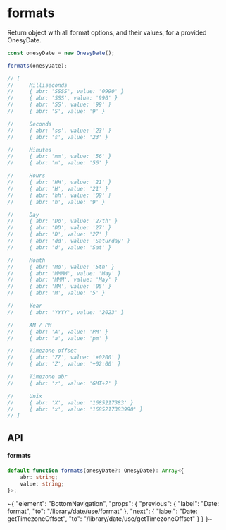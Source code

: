 
# formats

Return object with all format options, and their values, for a provided OnesyDate.

```ts
const onesyDate = new OnesyDate();

formats(onesyDate);

// [
//     Milliseconds
//     { abr: 'SSSS', value: '0990' }
//     { abr: 'SSS', value: '990' }
//     { abr: 'SS', value: '99' }
//     { abr: 'S', value: '9' }

//     Seconds
//     { abr: 'ss', value: '23' }
//     { abr: 's', value: '23' }

//     Minutes
//     { abr: 'mm', value: '56' }
//     { abr: 'm', value: '56' }

//     Hours
//     { abr: 'HH', value: '21' }
//     { abr: 'H', value: '21' }
//     { abr: 'hh', value: '09' }
//     { abr: 'h', value: '9' }

//     Day
//     { abr: 'Do', value: '27th' }
//     { abr: 'DD', value: '27' }
//     { abr: 'D', value: '27' }
//     { abr: 'dd', value: 'Saturday' }
//     { abr: 'd', value: 'Sat' }

//     Month
//     { abr: 'Mo', value: '5th' }
//     { abr: 'MMMM', value: 'May' }
//     { abr: 'MMM', value: 'May' }
//     { abr: 'MM', value: '05' }
//     { abr: 'M', value: '5' }

//     Year
//     { abr: 'YYYY', value: '2023' }

//     AM / PM
//     { abr: 'A', value: 'PM' }
//     { abr: 'a', value: 'pm' }

//     Timezone offset
//     { abr: 'ZZ', value: '+0200' }
//     { abr: 'Z', value: '+02:00' }

//     Timezone abr
//     { abr: 'z', value: 'GMT+2' }

//     Unix
//     { abr: 'X', value: '1685217383' }
//     { abr: 'x', value: '1685217383990' }
// ]
```

## API

#### formats

```ts
default function formats(onesyDate?: OnesyDate): Array<{
    abr: string;
    value: string;
}>;
```


~{
  "element": "BottomNavigation",
  "props": {
    "previous": {
      "label": "Date: format",
      "to": "/library/date/use/format"
    },
    "next": {
      "label": "Date: getTimezoneOffset",
      "to": "/library/date/use/getTimezoneOffset"
    }
  }
}~
